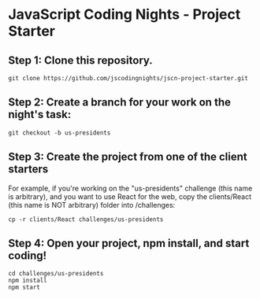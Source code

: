 # JavaScript Coding Nights - Project Starter

## Step 1: Clone this repository.

```
git clone https://github.com/jscodingnights/jscn-project-starter.git
```

## Step 2: Create a branch for your work on the night's task:

```
git checkout -b us-presidents
```

## Step 3: Create the project from one of the client starters

For example, if you're working on the "us-presidents" challenge (this name is arbitrary), and you want to use React for the web, copy the clients/React (this name is NOT arbitrary) folder into /challenges:

```
cp -r clients/React challenges/us-presidents
```

## Step 4: Open your project, npm install, and start coding!

```
cd challenges/us-presidents
npm install
npm start
```
